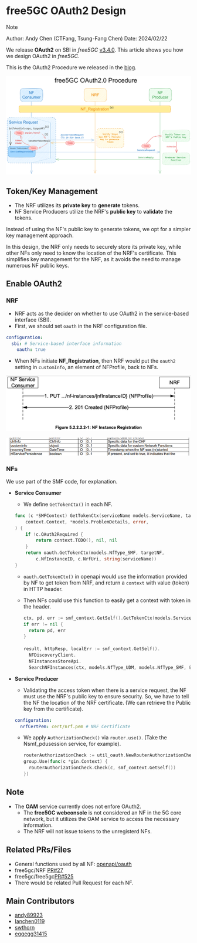 # free5GC OAuth2 Design

>[!NOTE]
> Author: Andy Chen (CTFang, Tsung-Fang Chen)
> Date: 2024/02/22

We release **OAuth2** on SBI in *free5GC* [v3.4.0](https://github.com/free5gc/free5gc/releases/v3.4.0). This article shows you how we design OAuth2 in *free5GC*. 

This is the OAuth2 Procedure we released in the [blog](./../../blog/20231115/free5GC_OAuth2_Procedure.md).

![OAuth2_Light](./../../blog/20231115/OAuth2_light.png)



## Token/Key Management

- The NRF utilizes its **private key** to **generate** tokens.
- NF Service Producers utilize the NRF's **public key** to **validate** the tokens.

Instead of using the NF's public key to generate tokens, we opt for a simpler key management approach.

In this design, the NRF only needs to securely store its private key, while other NFs only need to know the location of the NRF's certificate. This simplifies key management for the NRF, as it avoids the need to manage numerous NF public keys.



## Enable OAuth2

### NRF

- NRF acts as the decider on whether to use OAuth2 in the service-based interface (SBI). 
- First, we should set ```oauth``` in the NRF configuration file. 

```yaml
configuration:
  sbi: # Service-based interface information
    oauth: true
```

- When NFs initiate **NF_Registration**, then NRF would put the ```oauth2``` setting in ```customInfo```, an element of NFProfile, back to NFs. 

![NF_Registration](./NF_Registration.png)

![NFProfile](./NFProfile.png)



### NFs

We use part of the SMF code, for explanation. 

- **Service Consumer**
    
    - We define ```GetTokenCtx()``` in each NF. 
    
    ```go
    func (c *SMFContext) GetTokenCtx(serviceName models.ServiceName, targetNF models.NfType) (
    	context.Context, *models.ProblemDetails, error,
    ) {
    	if !c.OAuth2Required {
    		return context.TODO(), nil, nil
    	}
    	return oauth.GetTokenCtx(models.NfType_SMF, targetNF,
    		c.NfInstanceID, c.NrfUri, string(serviceName))
    }
    ```
    
    - ```oauth.GetTokenCtx()``` in openapi would use the information provided by NF to get token from NRF, and return a ``context`` with value (token) in HTTP header. 
    
    - Then NFs could use this function to easily get a context with token in the header. 
    
        ```go
        ctx, pd, err := smf_context.GetSelf().GetTokenCtx(models.ServiceName_NNRF_DISC, models.NfType_NRF)
        if err != nil {
          return pd, err
        }
        
        result, httpResp, localErr := smf_context.GetSelf().
          NFDiscoveryClient.
          NFInstancesStoreApi.
          SearchNFInstances(ctx, models.NfType_UDM, models.NfType_SMF, &localVarOptionals)
        ```
    
        

- **Service Producer**

    - Validating the access token when there is a service request, the NF must use the NRF's public key to ensure security. So, we have to tell the NF the location of the NRF certificate. (We can retrieve the Public key from the certificate).  
    ```yaml
    configuration:
      nrfCertPem: cert/nrf.pem # NRF Certificate
    ```

    - We apply ```AuthorizationCheck()``` via ```router.use()```. (Take the Nsmf_pdusession service, for example). 

        ```go
        routerAuthorizationCheck := util_oauth.NewRouterAuthorizationCheck(models.ServiceName_NSMF_PDUSESSION)
        group.Use(func(c *gin.Context) {
          routerAuthorizationCheck.Check(c, smf_context.GetSelf())
        })
        ```

        


## Note

- The **OAM** service currently does not enfore OAuth2.
    - The **free5GC webconsole** is not considered an NF in the 5G core network, but it utilizes the OAM service to access the necessary information.
    - The NRF will not issue tokens to the unregisterd NFs.



## Related PRs/Files

- General functions used by all NF: [openapi/oauth](https://github.com/free5gc/openapi/tree/main/oauth)
- free5gc/NRF [PR#27](https://github.com/free5gc/nrf/pull/27)
- free5gc/free5gc[PR#525](https://github.com/free5gc/free5gc/pull/525)
- There would be related Pull Request for each NF. 



## Main Contributors

- [andy89923](https://github.com/andy89923)
- [Ianchen0119](https://github.com/ianchen0119)
- [swthorn](https://github.com/swthorn)
- [eggegg31415](https://github.com/eggegg31415)

